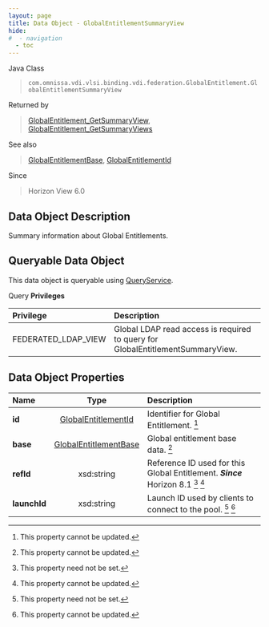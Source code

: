 ```yaml
---
layout: page
title: Data Object - GlobalEntitlementSummaryView
hide:
#  - navigation
  - toc
---
```






Java Class
> `com.omnissa.vdi.vlsi.binding.vdi.federation.GlobalEntitlement.GlobalEntitlementSummaryView`

Returned by
> [GlobalEntitlement_GetSummaryView](vdi.federation.GlobalEntitlement.md#getSummaryView), [GlobalEntitlement_GetSummaryViews](vdi.federation.GlobalEntitlement.md#getSummaryViews)

See also
> [GlobalEntitlementBase](../2406/vdi.federation.GlobalEntitlement.GlobalEntitlementBase.md), [GlobalEntitlementId](../2406/vdi.entity.GlobalEntitlementId.md)

Since
> Horizon View 6.0


## Data Object Description

Summary information about Global Entitlements.

##  Queryable Data Object

This data object is queryable using [QueryService](../2406/vdi.query.QueryService.md "QueryService").

Query **Privileges**

Privilege | Description
:---|:---
FEDERATED_LDAP_VIEW|  Global LDAP read access is required to query for GlobalEntitlementSummaryView.



## Data Object Properties

 Name | Type | Description
:---|:---:|:---
**id**| [GlobalEntitlementId](../2406/vdi.entity.GlobalEntitlementId.md)|  Identifier for Global Entitlement. [^2]
**base**| [GlobalEntitlementBase](../2406/vdi.federation.GlobalEntitlement.GlobalEntitlementBase.md)|  Global entitlement base data. [^2]
**refId**|  xsd:string|  Reference ID used for this Global Entitlement.  **_Since_** Horizon 8.1 [^1] [^2]
**launchId**|  xsd:string| Launch ID used by clients to connect to the pool. [^1] [^2]


 


[^1]: This property need not be set.
[^2]: This property cannot be updated.